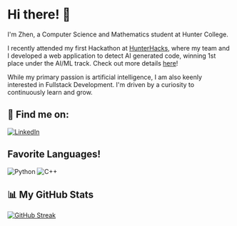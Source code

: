 # Hi there! 👋

I'm Zhen, a Computer Science and Mathematics student at Hunter College. 

I recently attended my first Hackathon at [HunterHacks](https://hunterhacks.devpost.com/), where my team and I developed a web application to detect AI generated code, winning 1st place under the AI/ML track. Check out more details [here](https://github.com/MahinAshraful/CodeWatch)!


While my primary passion is artificial intelligence, I am also keenly interested in Fullstack Development. I'm driven by a curiosity to continuously learn and grow.

## 🔗 Find me on:
[![LinkedIn](https://img.shields.io/badge/LinkedIn-0077B5?style=for-the-badge&logo=linkedin&logoColor=white)](https://www.linkedin.com/in/zhen-tao-pan-4045a52a0/)


## Favorite Languages!
![Python](https://img.shields.io/badge/python-3670A0?style=for-the-badge&logo=python&logoColor=ffdd54)
![C++](https://img.shields.io/badge/c++-%2300599C.svg?style=for-the-badge&logo=c%2B%2B&logoColor=white)


## 📊 My GitHub Stats
[![GitHub Streak](https://github-readme-streak-stats.herokuapp.com/?user=MorningZephyr&theme=radical)](https://git.io/streak-stats)


<!--
**MorningZephyr/MorningZephyr** is a ✨ _special_ ✨ repository because its `README.md` (this file) appears on your GitHub profile.

Here are some ideas to get you started:

- 🔭 I’m currently working on ...
- 🌱 I’m currently learning ...
- 👯 I’m looking to collaborate on ...
- 🤔 I’m looking for help with ...
- 💬 Ask me about ...
- 📫 How to reach me: ...
- 😄 Pronouns: ...
- ⚡ Fun fact: ...
-->
